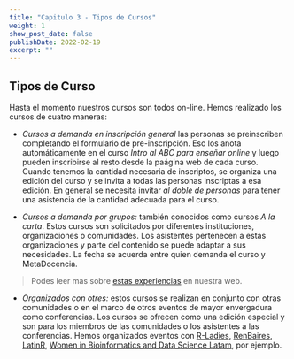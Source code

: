 ```yaml
---
title: "Capitulo 3 - Tipos de Cursos"
weight: 1
show_post_date: false
publishDate: 2022-02-19
excerpt: ""
---
```


## Tipos de Curso

Hasta el momento nuestros cursos son todos on-line. Hemos realizado los cursos de cuatro maneras:

- *Cursos a demanda en inscripción general* las personas se preinscriben completando el formulario de pre-inscripción.  Eso los anota automáticamente en el curso _Intro al ABC para enseñar online_ y luego pueden inscribirse al resto desde la paágina web de cada curso. Cuando tenemos la cantidad necesaria de inscriptos, se organiza una edición del curso y se invita a todas las personas inscriptas a esa edición. En general se necesita invitar _al doble de personas_ para tener una asistencia de la cantidad adecuada para el curso.

- *Cursos a demanda por grupos:* también conocidos como cursos _A la carta_. Estos cursos son solicitados por diferentes instituciones, organizaciones o comunidades. Los asistentes pertenecen a estas organizaciones y parte del contenido se puede adaptar a sus necesidades.  La fecha se acuerda entre quien demanda el curso y MetaDocencia.  

> Podes leer mas sobre [estas experiencias](https://www.metadocencia.org/post/redintajoven/) en nuestra web.


- *Organizados con otres:* estos cursos se realizan en conjunto con otras comunidades o en el marco de otros eventos de mayor envergadura como conferencias.  Los cursos se ofrecen como una edición especial y son para los miembros de las comunidades o los asistentes a las conferencias.  Hemos organizados eventos con [R-Ladies](), [RenBaires](), [LatinR](), [Women in Bioinformatics and Data Science Latam](), por ejemplo.
